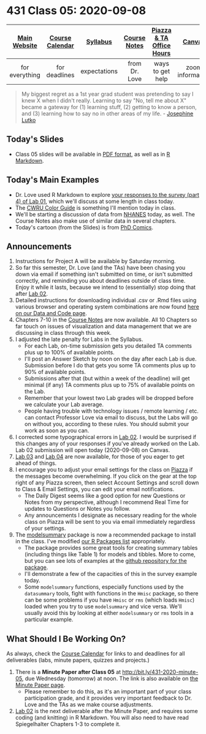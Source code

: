 # 431 Class 05: 2020-09-08

[Main Website](https://thomaselove.github.io/431/) | [Course Calendar](https://thomaselove.github.io/431/calendar.html) | [Syllabus](https://thomaselove.github.io/431-2020-syllabus/) | [Course Notes](https://thomaselove.github.io/431-notes/) | [Piazza & TA Office Hours](https://thomaselove.github.io/431/contact.html) | [Canvas](https://canvas.case.edu) | [Data and Code](https://thomaselove.github.io/431/data_index.html)
:-----------: | :--------------: | :----------: | :---------: | :-------------: | :-----------: | :------------:
for everything | for deadlines | expectations | from Dr. Love | ways to get help | zoom information | for downloads

> My biggest regret as a 1st year grad student was pretending to say I knew X when I didn't really. Learning to say "No, tell me about X" became a gateway for (1) learning stuff, (2) getting to know a person, and (3) learning how to say no in other areas of my life. - [Josephine Lutko](https://twitter.com/JosephineLukito/status/1303081582492889088)

## Today's Slides

- Class 05 slides will be available in [PDF format](https://github.com/THOMASELOVE/431-2020/blob/master/classes/class05/431_class-05-slides_2020.pdf), as well as in [R Markdown](https://github.com/THOMASELOVE/431-2020/blob/master/classes/class05/431_class-05-slides_2020.Rmd).

## Today's Main Examples

- Dr. Love used R Markdown to explore [your responses to the survey (part 4) of Lab 01](https://github.com/THOMASELOVE/431-2020/blob/master/labs/lab01/survey-results-2020/README.md), which we'll discuss at some length in class today.
- The [CWRU Color Guide](https://case.edu/umc/our-brand/visual-guidelines/color) is something I'll mention today in class.
- We'll be starting a discussion of data from [NHANES](https://www.cdc.gov/nchs/nhanes/index.htm) today, as well. The Course Notes also make use of similar data in several chapters.
- Today's cartoon (from the Slides) is from [PhD Comics](http://phdcomics.com/comics/archive.php?comicid=1531).

## Announcements

1. Instructions for Project A will be available by Saturday morning.
2. So far this semester, Dr. Love (and the TAs) have been chasing you down via email if something isn't submitted on time, or isn't submitted correctly, and reminding you about deadlines outside of class time. Enjoy it while it lasts, because we intend to (essentially) stop doing that after [Lab 02](https://github.com/THOMASELOVE/431-2020/blob/master/labs/lab02/lab02.md).
3. Detailed instructions for downloading individual .csv or .Rmd files using various browser and operating system combinations are now found [here on our Data and Code page](https://github.com/THOMASELOVE/431-data/blob/master/README.md#detailed-steps-for-downloading-individual-csv-or-rmd-files-from-github).
4. Chapters 7-10 in the [Course Notes](https://thomaselove.github.io/431-notes/) are now available. All 10 Chapters so far touch on issues of visualization and data management that we are discussing in class through this week.
5. I adjusted the late penalty for Labs in the Syllabus.
    - For each Lab, on-time submission gets you detailed TA comments plus up to 100% of available points.
    - I'll post an Answer Sketch by noon on the day after each Lab is due. Submission before I do that gets you some TA comments plus up to 90% of available points.
    - Submissions after that (but within a week of the deadline) will get minimal (if any) TA comments plus up to 75% of available points on the Lab.
    - Remember that your lowest two Lab grades will be dropped before we calculate your Lab average.
    - People having trouble with technology issues / remote learning / etc. can contact Professor Love via email to discuss, but the Labs will go on without you, according to these rules. You should submit your work as soon as you can.
6. I corrected some typographical errors in [Lab 02](https://github.com/THOMASELOVE/431-2020/blob/master/labs/lab02/lab02.md). I would be surprised if this changes any of your responses if you've already worked on the Lab. Lab 02 submission will open today (2020-09-08) on Canvas.
7. [Lab 03](https://github.com/THOMASELOVE/431-2020/blob/master/labs/lab03/lab03.md) and [Lab 04](https://github.com/THOMASELOVE/431-2020/blob/master/labs/lab04/lab04.md) are now available, for those of you eager to get ahead of things.
8. I encourage you to adjust your email settings for the class on [Piazza](https://piazza.com/case/fall2020/pqhs431) if the messages become overwhelming. If you click on the gear at the top right of any Piazza screen, then select Account Settings and scroll down to Class & Email Settings, you can edit your email notifications. 
    - The Daily Digest seems like a good option for new Questions or Notes from my perspective, although I recommend Real Time for updates to Questions or Notes you follow. 
    - Any announcements I designate as necessary reading for the whole class on Piazza will be sent to you via email immediately regardless of your settings.
9. The [modelsummary](https://vincentarelbundock.github.io/modelsummary/index.html) package is now a recommended package to install in the class. I've modified [our R Packages list](https://thomaselove.github.io/431/r_packages.html) appropriately. 
    - The package provides some great tools for creating summary tables (including things like Table 1) for models and tibbles. More to come, but you can see lots of examples at the [github repository for the package](https://vincentarelbundock.github.io/modelsummary/index.html).
    - I'll demonstrate a few of the capacities of this in the survey example today.
    - Some `modelsummary` functions, especially functions used by the `datasummary` tools, fight with functions in the `Hmisc` package, so there can be some problems if you have `Hmisc` or `rms` (which loads `Hmisc`) loaded when you try to use `modelsummary` and vice versa. We'll usually avoid this by looking at either `modelsummary` or `rms` tools in a particular example. 

## What Should I Be Working On?

As always, check the [Course Calendar](https://thomaselove.github.io/431/calendar.html) for links to and deadlines for all deliverables (labs, minute papers, quizzes and projects.)

1. There is a **Minute Paper after Class 05** at http://bit.ly/431-2020-minute-05, due Wednesday (tomorrow) at noon. The link is also available on [the Minute Paper page](https://github.com/THOMASELOVE/431-2020/blob/master/minutepapers/README.md). 
    - Please remember to do this, as it's an important part of your class participation grade, and it provides very important feedback to Dr. Love and the TAs as we make course adjustments.
2. [Lab 02](https://github.com/THOMASELOVE/431-2020/blob/master/labs/lab02/lab02.md) is the next deliverable after the Minute Paper, and requires some coding (and knitting) in R Markdown. You will also need to have read Spiegelhalter Chapters 1-3 to complete it.

